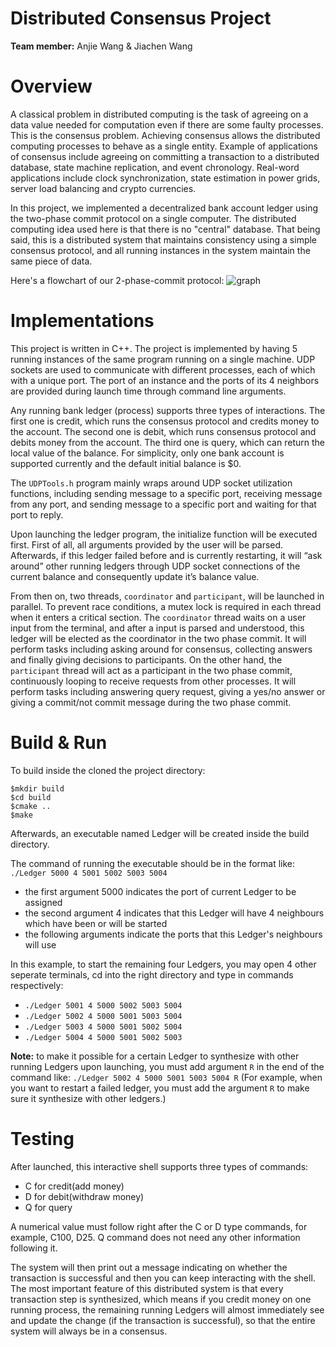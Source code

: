 # Distributed Consensus Project

**Team member:** Anjie Wang & Jiachen Wang

# Overview  

A classical problem in distributed computing is the task of agreeing on a data value needed for computation even if there are some faulty processes. This is the consensus problem. Achieving consensus allows the distributed computing processes to behave as a single entity. Example of applications of consensus include agreeing on committing a transaction to a distributed database, state machine replication, and event chronology. Real-word applications include clock synchronization, state estimation in power grids, server load balancing and crypto currencies.  

In this project, we implemented a decentralized bank account ledger using the two-phase commit protocol on a single computer. The distributed computing idea used here is that there is no "central" database. That being said, this is a distributed system that maintains consistency using a simple consensus protocol, and all running instances in the system maintain the same piece of data.

Here's a flowchart of our 2-phase-commit protocol:
![graph](https://github.com/cs3281/final-project-Distributed-Wangs/blob/master/2pc_flowchart.JPG)

# Implementations
This project is written in C++. The project is implemented by having 5 running instances of the same program running on a single machine. UDP sockets are used to communicate with different processes, each of which with a unique port. The port of an instance and the ports of its 4 neighbors are provided during launch time through command line arguments. 

Any running bank ledger (process) supports three types of interactions. The first one is credit, which runs the consensus protocol and credits money to the account. The second one is debit, which runs consensus protocol and debits money from the account. The third one is query, which can return the local value of the balance. For simplicity, only one bank account is supported currently and the default initial balance is $0.

The `UDPTools.h` program mainly wraps around UDP socket utilization functions, including sending message to a specific port, receiving message from any port, and sending message to a specific port and waiting for that port to reply.

Upon launching the ledger program, the initialize function will be executed first. First of all, all arguments provided by the user will be parsed. Afterwards, if this ledger failed before and is currently restarting, it will “ask around” other running ledgers through UDP socket connections of the current balance and consequently update it’s balance value.

From then on, two threads, `coordinator` and `participant`, will be launched in parallel. To prevent race conditions, a mutex lock is required in each thread when it enters a critical section. The `coordinator` thread waits on a user input from the terminal, and after a input is parsed and understood, this ledger will be elected as the coordinator in the two phase commit. It will perform tasks including asking around for consensus, collecting answers and finally giving decisions to participants. On the other hand, the `participant` thread will act as a participant in the two phase commit, continuously looping to receive requests from other processes. It will perform tasks including answering query request, giving a yes/no answer or giving a commit/not commit message during the two phase commit.

# Build & Run

To build inside the cloned the project directory:

    $mkdir build
    $cd build
    $cmake ..
    $make
Afterwards, an executable named Ledger will be created inside the build directory.
  
The command of running the executable should be in the format like: `./Ledger 5000 4 5001 5002 5003 5004`
    
- the first argument 5000 indicates the port of current Ledger to be assigned
- the second argument 4 indicates that this Ledger will have 4 neighbours which have been or will be started
- the following arguments indicate the ports that this Ledger's neighbours will use

In this example, to start the remaining four Ledgers, you may open 4 other seperate terminals, cd into the right directory and type in commands respectively:

- `./Ledger 5001 4 5000 5002 5003 5004`
- `./Ledger 5002 4 5000 5001 5003 5004`
- `./Ledger 5003 4 5000 5001 5002 5004`
- `./Ledger 5004 4 5000 5001 5002 5003`

**Note:** to make it possible for a certain Ledger to synthesize with other running Ledgers upon launching, you must add argument `R` in the end of the command like: `./Ledger 5002 4 5000 5001 5003 5004 R` (For example, when you want to restart a failed ledger, you must add the argument `R` to make sure it synthesize with other ledgers.)
  
# Testing
After launched, this interactive shell supports three types of commands:

 - C for credit(add money)
 - D for debit(withdraw money)
 - Q for query

A numerical value must follow right after the C or D type commands, for example, C100, D25. Q command does not need any other information following it.

The system will then print out a message indicating on whether the transaction is successful and then you can keep interacting with the shell. The most important feature of this distributed system is that every transaction step is synthesized, which means if you credit money on one running process, the remaining running Ledgers will almost immediately see and update the change (if the transaction is successful), so that the entire system will always be in a consensus.



